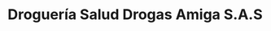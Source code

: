 ---
title: "Droguería Salud Drogas Amiga S.A.S"
url: /pereira/drogueria-salud-drogas-amiga-s-a-s/
shop: Drogerie
---